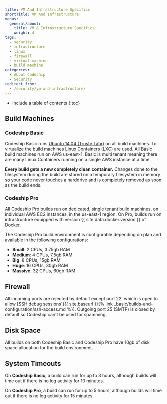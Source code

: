 ```yaml
---
title: VM And Infrastructure Specifics
shortTitle: VM And Infrastructure
menus:
  general/about:
    title: VM & Infrastructure Specifics
    weight: 4
tags:
  - security
  - infrastructure
  - linux
  - firewall
  - virtual machine
  - build machine
categories:
  - About Codeship
  - Security 
redirect_from:
  - /security/vm-and-infrastructure/
---
```


* include a table of contents
{:toc}

## Build Machines

### Codeship Basic

Codeship Basic runs [Ubuntu 14.04 (Trusty Tahr)](https://help.ubuntu.com/14.04/serverguide/index.html) on all build machines. To virtualize the build machines [Linux Containers (LXC)](https://linuxcontainers.org) are used. All Basic build machines run on AWS us-east-1. Basic is multi tenant meaning there are many Linux Containers running on a single AWS instance at a time.

**Every build gets a new completely clean container.** Changes done to the filesystem during the build are stored on a temporary filesystem in memory so your code never touches a harddrive and is completely removed as soon as the build ends.

### Codeship Pro

All Codeship Pro builds run on dedicated, single tenant build machines, on individual AWS EC2 instances, in the us-east-1 region. On Pro, builds run on infrastructure equipped with version {{ site.data.docker.version }} of Docker.

The Codeship Pro build environment is configurable depending on plan and available in the following configurations:

* **Small**: 2 CPUs, 3.75gb RAM
* **Medium**: 4 CPUs, 7.5gb RAM
* **Big**: 8 CPUs, 15gb RAM
* **Huge**: 16 CPUs, 30gb RAM
* **Massive**: 32 CPUs, 60gb RAM

## Firewall
All incoming ports are rejected by default except port 22, which is open to allow [SSH debug sessions]({{ site.baseurl }}{% link _basic/builds-and-configuration/ssh-access.md %}). Outgoing port 25 (SMTP) is closed by default so Codeship can't be used for spamming.

## Disk Space
All builds on both Codeship Basic and Codeship Pro have 10gb of disk space allocation for the build environment.

## System Timeouts

On **Codeship Basic**, a build can run for up to 3 hours, although builds will time out if there is no log activity for 10 minutes.

On **Codeship Pro**, a build can run for up to 5 hours, although builds will time out if there is no log activity for 15 minutes.
